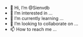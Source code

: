 - 👋 Hi, I’m @Sienvdb
- 👀 I’m interested in ...
- 🌱 I’m currently learning ...
- 💞️ I’m looking to collaborate on ...
- 📫 How to reach me ...

<!---
Sienvdb/Sienvdb is a ✨ special ✨ repository because its `README.md` (this file) appears on your GitHub profile.
You can click the Preview link to take a look at your changes.
--->
